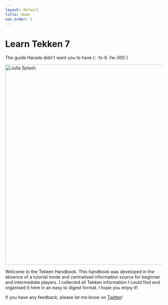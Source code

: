 ```yaml
---
layout: default
title: Home
nav_order: 1
---
```


# Learn Tekken 7

The guide Harada didn't want you to have
{: .fs-6 .fw-300 }


<img src="https://i.imgur.com/6npK200.jpg" alt="Julia Splash"
 width="1920" height="640">

Welcome to the Tekken Handbook.
This handbook was developed in the absence of a tutorial mode and centralised information
source for beginner and intermediate players. I collected all Tekken information
I could find and organised it here in an easy to digest format.
I hope you enjoy it!

If you have any feedback, please let me know on [Twitter](https://twitter.com/iamopeik)!
